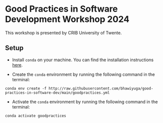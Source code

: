 # Good Practices in Software Development Workshop 2024

This workshop is presented by CRIB University of Twente.

## Setup
- Install `conda` on your machine. You can find the installation instructions [here](https://docs.conda.io/projects/conda/en/latest/user-guide/install/index.html#regular-installation).

- Create the `conda` environment by running the following command in the terminal:
```
conda env create -f http://raw.githubusercontent.com/bhawiyuga/good-practices-in-software-dev/main/goodpractices.yml
```

- Activate the `conda` environment by running the following command in the terminal:
```
conda activate goodpractices
```